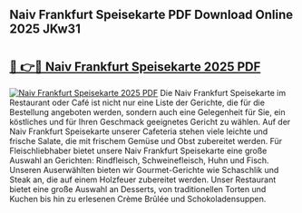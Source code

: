## Naiv Frankfurt Speisekarte PDF Download Online 2025 JKw31

# <h2><a href="http://gc9eb2b.nevu.top/?p=Naiv+Frankfurt+Speisekarte">🔗 👉🔴 Naiv Frankfurt Speisekarte 2025 PDF</a></h2>

[![Naiv Frankfurt Speisekarte 2025 PDF](https://i.imgur.com/dBaPXMq.png)](http://gc9eb2b.nevu.top/?p=Naiv+Frankfurt+Speisekarte)
Die Naiv Frankfurt Speisekarte im Restaurant oder Café ist nicht nur eine Liste der Gerichte, die für die Bestellung angeboten werden, sondern auch eine Gelegenheit für Sie, ein köstliches und für Ihren Geschmack geeignetes Gericht zu wählen. Auf der Naiv Frankfurt Speisekarte unserer Cafeteria stehen viele leichte und frische Salate, die mit frischem Gemüse und Obst zubereitet werden. Für Fleischliebhaber bietet unsere Naiv Frankfurt Speisekarte eine große Auswahl an Gerichten: Rindfleisch, Schweinefleisch, Huhn und Fisch. Unseren Auserwählten bieten wir Gourmet-Gerichte wie Schaschlik und Steak an, die auf einem Holzfeuer zubereitet werden. Unser Restaurant bietet eine große Auswahl an Desserts, von traditionellen Torten und Kuchen bis hin zu erlesenen Crème Brûlée und Schokoladensuppen.
